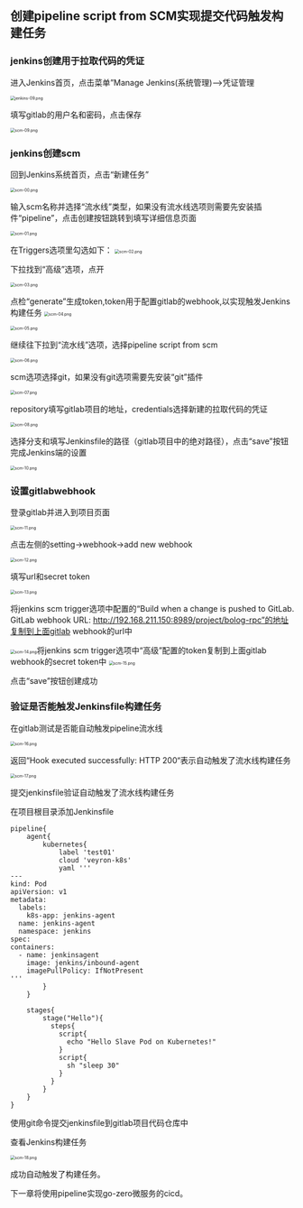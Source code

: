 ## 	创建pipeline script from SCM实现提交代码触发构建任务

### jenkins创建用于拉取代码的凭证

进入Jenkins首页，点击菜单”Manage Jenkins(系统管理)-–>凭证管理

<img src="./images/jenkins/jenkins-09.png" alt="jenkins-09.png" style="zoom:50%;" />

填写gitlab的用户名和密码，点击保存

<img src="./images/scm/scm-09.png" alt="scm-09.png" style="zoom:50%;" />

### jenkins创建scm
回到Jenkins系统首页，点击“新建任务”

<img src="./images/scm/scm-00.png" alt="scm-00.png" style="zoom:50%;" />

输入scm名称并选择“流水线”类型，如果没有流水线选项则需要先安装插件“pipeline”，点击创建按钮跳转到填写详细信息页面

<img src="./images/scm/scm-01.png" alt="scm-01.png" style="zoom:50%;" />

在Triggers选项里勾选如下：
<img src="./images/scm/scm-02.png" alt="scm-02.png" style="zoom:50%;" />

下拉找到“高级”选项，点开

<img src="./images/scm/scm-03.png" alt="scm-03.png" style="zoom:50%;" />

点检“generate”生成token,token用于配置gitlab的webhook,以实现触发Jenkins构建任务
<img src="./images/scm/scm-04.png" alt="scm-04.png" style="zoom:50%;" />

<img src="./images/scm/scm-05.png" alt="scm-05.png" style="zoom:50%;" />

继续往下拉到“流水线”选项，选择pipeline script from scm

<img src="./images/scm/scm-06.png" alt="scm-06.png" style="zoom:50%;" />

scm选项选择git，如果没有git选项需要先安装“git”插件

<img src="./images/scm/scm-07.png" alt="scm-07.png" style="zoom:50%;" />

repository填写gitlab项目的地址，credentials选择新建的拉取代码的凭证

<img src="./images/scm/scm-08.png" alt="scm-08.png" style="zoom:50%;" />

选择分支和填写Jenkinsfile的路径（gitlab项目中的绝对路径），点击“save”按钮完成Jenkins端的设置

<img src="./images/scm/scm-10.png" alt="scm-10.png" style="zoom:50%;" />

### 设置gitlabwebhook

登录gitlab并进入到项目页面

<img src="./images/scm/scm-11.png" alt="scm-11.png" style="zoom:50%;" />

点击左侧的setting->webhook->add new webhook

<img src="./images/scm/scm-12.png" alt="scm-12.png" style="zoom:50%;" />

填写url和secret token

<img src="./images/scm/scm-13.png" alt="scm-13.png" style="zoom:50%;" />

将jenkins scm trigger选项中配置的“Build when a change is pushed to GitLab. GitLab webhook URL: http://192.168.211.150:8989/project/bolog-rpc”的地址复制到上面gitlab webhook的url中

<img src="./images/scm/scm-14.png" alt="scm-14.png" style="zoom:50%;" />
​	
将jenkins scm trigger选项中“高级”配置的token复制到上面gitlab webhook的secret token中

<img src="./images/scm/scm-15.png" alt="scm-15.png" style="zoom:50%;" />

点击“save”按钮创建成功

### 验证是否能触发Jenkinsfile构建任务

在gitlab测试是否能自动触发pipeline流水线

<img src="./images/scm/scm-16.png" alt="scm-16.png" style="zoom:50%;" />

返回“Hook executed successfully: HTTP 200“表示自动触发了流水线构建任务

<img src="./images/scm/scm-17.png" alt="scm-17.png" style="zoom:50%;" />


提交jenkinsfile验证自动触发了流水线构建任务

在项目根目录添加Jenkinsfile

```shell
pipeline{
    agent{
        kubernetes{
            label 'test01'
            cloud 'veyron-k8s'
            yaml '''
---
kind: Pod
apiVersion: v1
metadata:
  labels:
    k8s-app: jenkins-agent
  name: jenkins-agent
  namespace: jenkins
spec:
containers:
  - name: jenkinsagent
    image: jenkins/inbound-agent
    imagePullPolicy: IfNotPresent
'''
        }
    }

    stages{
        stage("Hello"){
          steps{
            script{
              echo "Hello Slave Pod on Kubernetes!"
            }
            script{
              sh "sleep 30"
            }
          }
        }
    }
}
```
使用git命令提交jenkinsfile到gitlab项目代码仓库中

查看Jenkins构建任务

<img src="./images/scm/scm-18.png" alt="scm-18.png" style="zoom:50%;" />

成功自动触发了构建任务。

下一章将使用pipeline实现go-zero微服务的cicd。





















